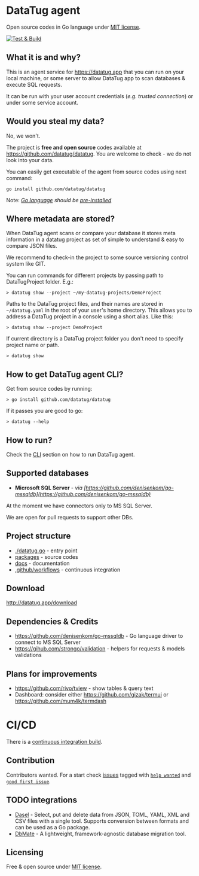 # DataTug agent

Open source codes in Go language under [MIT license](./LICENSE).

[![Test & Build](https://github.com/datatug/datatug/actions/workflows/golangci.yml/badge.svg)](https://github.com/datatug/datatug/actions/workflows/golangci.yml)

## What it is and why?

This is an agent service for https://datatug.app that you can run on your local machine, or some server to allow DataTug
app to scan databases & execute SQL requests.

It can be run with your user account credentials (*e.g. trusted connection*) or under some service account.

## Would you steal my data?

No, we won't.

The project is **free and open source** codes available at https://github.com/datatug/datatug. You are welcome to check - we do not look into your data.

You can easily get executable of the agent from source codes using next command:
```
go install github.com/datatug/datatug
```
Note: _[Go language](https://golang.org/) should be [pre-installed](https://golang.org/dl/)_

## Where metadata are stored?

When DataTug agent scans or compare your database it stores meta information in a datatug project as set of simple to
understand & easy to compare JSON files.

We recommend to check-in the project to some source versioning control system like GIT.

You can run commands for different projects by passing path to DataTugProject folder. E.g.:
```
> datatug show --project ~/my-datatug-projects/DemoProject
```

Paths to the DataTug project files, and their names are stored in `~/datatug.yaml` in the root of your user's home directory.
This allows you to address a DataTug project in a console using a short alias. Like this:

```
> datatug show --project DemoProject
```

If current directory is a DataTug project folder you don't need to specify project name or path.

```
> datatug show
```

## How to get DataTug agent CLI?

Get from source codes by running:
```
> go install github.com/datatug/datatug
```
If it passes you are good to go:
```
> datatug --help
```

## How to run?

Check the [CLI](./packages/cli) section on how to run DataTug agent.

## Supported databases

- **Microsoft SQL Server** - *via [https://github.com/denisenkom/go-mssqldb](https://github.com/denisenkom/go-mssqldb)*

At the moment we have connectors only to MS SQL Server.

We are open for pull requests to support other DBs.

## Project structure

- [./datatug.go](datatug.go) - entry point
- [packages](packages) - source codes
- [docs](docs) - documentation
- [.github/workflows](.github/workflows) - continuous integration

## Download

http://datatug.app/download

## Dependencies & Credits

- https://github.com/denisenkom/go-mssqldb - Go language driver to connect to MS SQL Server
- https://gihub.com/strongo/validation - helpers for requests & models validations

## Plans for improvements

- https://github.com/rivo/tview - show tables & query text
- Dashboard: consider either https://github.com/gizak/termui or https://github.com/mum4k/termdash

# CI/CD

There is a [continuous integration build](docs/CI-CD.md).

## Contribution

Contributors wanted. For a start check [issues](https://github.com/datatug/datatug/issues)
tagged with [`help wanted`](https://github.com/datatug/datatug/labels/help%20wanted)
and [`good first issue`](https://github.com/datatug/datatug/labels/good%20first%20issue).

## TODO integrations
- [Dasel](https://github.com/TomWright/dasel) - Select, put and delete data from JSON, TOML, YAML, XML and CSV files with a single tool. Supports conversion between formats and can be used as a Go package.
- [DbMate](https://github.com/amacneil/dbmate) - A lightweight, framework-agnostic database migration tool.

## Licensing

Free & open source under [MIT license](./LICENSE).
